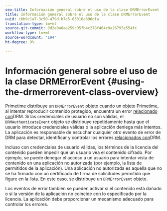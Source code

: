 ```yaml
---
seo-title: Información general sobre el uso de la clase DRMErrorEvent
title: Información general sobre el uso de la clase DRMErrorEvent
uuid: cbb9c1a7-3c50-479d-b7e5-63010a696dfa
translation-type: tm+mt
source-git-commit: 9d2e046ae259c05fb4c278f464c9a26795e554fc
workflow-type: tm+mt
source-wordcount: '194'
ht-degree: 0%

---
```



# Información general sobre el uso de la clase DRMErrorEvent {#using-the-drmerrorevent-class-overview}

Primetime distribuye un `DRMErrorEvent` objeto cuando un objeto Primetime, al intentar reproducir contenido protegido, encuentra un error [relacionado con](https://help.adobe.com/en_US/primetime/drm/index.html#reference-DRM_Client_Error_Messages)DRM. Si las credenciales de usuario no son válidas, el `DRMAuthenticateEvent` objeto se distribuye repetidamente hasta que el usuario introduce credenciales válidas o la aplicación deniega más intentos. La aplicación es responsable de escuchar cualquier otro evento de error de DRM para detectar, identificar y controlar los errores [relacionados con](https://help.adobe.com/en_US/primetime/drm/index.html#reference-DRM_Client_Error_Messages)DRM.

Incluso con credenciales de usuario válidas, los términos de la licencia del contenido pueden impedir que un usuario vea el contenido cifrado. Por ejemplo, se puede denegar el acceso a un usuario para intentar vista de contenido en una aplicación no autorizada (por ejemplo, la lista de permitidos de la aplicación). Una aplicación no autorizada es aquella que no se ha firmado con un certificado de firma de solicitudes permitido que figure en la lista. En este caso, se distribuye un `DRMErrorEvent` objeto.

Los eventos de error también se pueden activar si el contenido está dañado o si la versión de la aplicación no coincide con lo especificado por la licencia. La aplicación debe proporcionar un mecanismo adecuado para controlar los errores.
